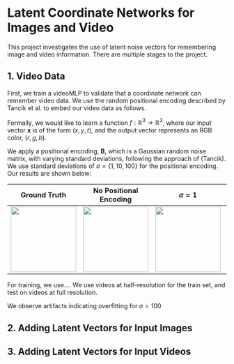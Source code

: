 # Latent Coordinate Networks for Images and Video

This project investigates the use of latent noise vectors for remembering image and video information. There are multiple stages to the project.

## 1. Video Data
First, we train a videoMLP to validate that a coordinate network can remember video data. We use the random positional encoding described by Tancik et al. to embed our video data as follows. 

Formally, we would like to learn a function $f: \mathbb{R}^3 \rightarrow \mathbb{R}^3$, where our input vector $\mathbf{x}$ is of the form $(x, y, t)$, and the output vector represents an RGB color, $(r, g, b)$. 

We apply a positional encoding, $\mathbf{B}$, which is a Gaussian random noise matrix, with varying standard deviations, following the approach of (Tancik). We use standard deviations of $\sigma = \{1, 10, 100\}$ for the positional encoding. Our results are shown below:

|Ground Truth| No Positional Encoding | $\sigma = 1$ | $\sigma = 10$ | $\sigma = 100$ |
|---|---|---|---|---|
|<img src="https://github.com/oliveraw/542-final-project/blob/master/results/videoMLP/water/gt.gif" width="150">|<img src="https://github.com/oliveraw/542-final-project/blob/master/results/videoMLP/water/3000/none/videoMLP_Test_3000.gif" width="150">|<img src="https://github.com/oliveraw/542-final-project/blob/master/results/videoMLP/water/3000/gauss1.0/videoMLP_Test_3000.gif" width="150">|<img src="https://github.com/oliveraw/542-final-project/blob/master/results/videoMLP/water/3000/gauss10.0/videoMLP_Test_3000.gif" width="150">|<img src="https://github.com/oliveraw/542-final-project/blob/master/results/videoMLP/water/3000/gauss100.0/videoMLP_Test_3000.gif" width="150">|


For training, we use.... We use videos at half-resolution for the train set, and test on videos at full resolution. 

We observe artifacts indicating overfitting for $\sigma = 100$

## 2. Adding Latent Vectors for Input Images

## 3. Adding Latent Vectors for Input Videos

